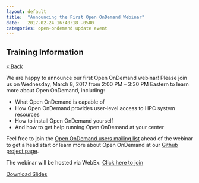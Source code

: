 ```yaml
---
layout: default
title:  "Announcing the First Open OnDemand Webinar"
date:   2017-02-24 16:40:18 -0500
categories: open-ondemand update event
---
```


## Training Information

[&laquo; Back](.)

We are happy to announce our first Open OnDemand webinar!  Please join us on
Wednesday, March 8, 2017 from 2:00 PM – 3:30 PM Eastern to learn more about
Open OnDemand, including:

- What Open OnDemand is capable of
- How Open OnDemand provides user-level access to HPC system resources
- How to install Open OnDemand yourself
- And how to get help running Open OnDemand at your center

Feel free to join the [Open OnDemand users mailing
list](https://lists.osu.edu/mailman/listinfo/ood-users) ahead of the webinar to
get a head start or learn more about Open OnDemand at our [Github project
page](https://github.com/OSC/Open-OnDemand/).

The webinar will be hosted via WebEx.  [Click here to
join](https://oh-tech.webex.com/oh-tech/onstage/g.php?MTID=e2db1db04fedd40531261820392b893a3)

[Download
Slides](https://osc.github.io/Open-OnDemand/documents/documents/Introducing%20Open%20OnDemand.pptx)
